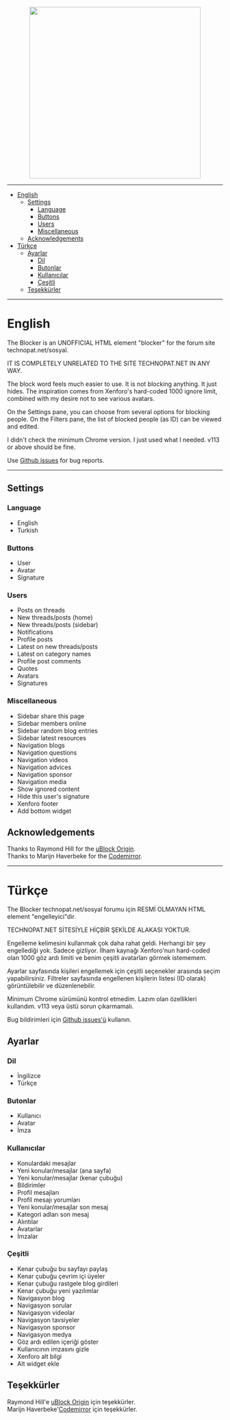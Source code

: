 <p align="center">
<a href="https://chrome.google.com/webstore/detail/the-blocker/nmamfbkbakeogpleihmmgbglafohpdif">
<img src="https://user-images.githubusercontent.com/53034558/254320037-35e496f8-51da-4aa6-a191-b42c662c9b64.svg" width="400">
</a>
</p>

***

* [English](#english)
  * [Settings](#settings)
    * [Language](#language)
    * [Buttons](#buttons)
    * [Users](#users)
    * [Miscellaneous](#miscellaneous)
  * [Acknowledgements](#acknowledgements)
* [Türkçe](#türkçe)
  * [Ayarlar](#ayarlar)
    * [Dil](#dil)
    * [Butonlar](#butonlar)
    * [Kullanıcılar](#kullanıcılar)
    * [Çeşitli](#çeşitli)
  * [Teşekkürler](#teşekkürler)

***

# English

The Blocker is an UNOFFICIAL HTML element "blocker" for the forum site technopat.net/sosyal.

IT IS COMPLETELY UNRELATED TO THE SITE TECHNOPAT.NET IN ANY WAY.

The block word feels much easier to use. It is not blocking anything. It just hides. The inspiration comes from Xenforo's hard-coded 1000 ignore limit, combined with my desire not to see various avatars.

On the Settings pane, you can choose from several options for blocking people.
On the Filters pane, the list of blocked people (as ID) can be viewed and edited.

I didn't check the minimum Chrome version. I just used what I needed. v113 or above should be fine.

Use [Github issues](https://github.com/J3ekir/The-Blocker/issues) for bug reports.

***

## Settings

### Language
- English
- Turkish

### Buttons
- User
- Avatar
- Signature

### Users
- Posts on threads
- New threads/posts (home)
- New threads/posts (sidebar)
- Notifications
- Profile posts
- Latest on new threads/posts
- Latest on category names
- Profile post comments
- Quotes
- Avatars
- Signatures

### Miscellaneous
- Sidebar share this page
- Sidebar members online
- Sidebar random blog entries
- Sidebar latest resources
- Navigation blogs
- Navigation questions
- Navigation videos
- Navigation advices
- Navigation sponsor
- Navigation media
- Show ignored content
- Hide this user's signature
- Xenforo footer
- Add bottom widget

## Acknowledgements
Thanks to Raymond Hill for the [uBlock Origin](https://github.com/gorhill/uBlock).  
Thanks to Marijn Haverbeke for the [Codemirror](https://codemirror.net/5/index.html).

***

# Türkçe

The Blocker technopat.net/sosyal forumu için RESMİ OLMAYAN HTML element "engelleyici"dir.

TECHNOPAT.NET SİTESİYLE HİÇBİR ŞEKİLDE ALAKASI YOKTUR.

Engelleme kelimesini kullanmak çok daha rahat geldi. Herhangi bir şey engellediği yok. Sadece gizliyor. İlham kaynağı Xenforo'nun hard-coded olan 1000 göz ardı limiti ve benim çeşitli avatarları görmek istememem.

Ayarlar sayfasında kişileri engellemek için çeşitli seçenekler arasında seçim yapabilirsiniz.
Filtreler sayfasında engellenen kişilerin listesi (ID olarak) görüntülebilir ve düzenlenebilir.

Minimum Chrome sürümünü kontrol etmedim. Lazım olan özellikleri kullandım. v113 veya üstü sorun çıkarmamalı.

Bug bildirimleri için [Github issues'ü](https://github.com/J3ekir/The-Blocker/issues) kullanın.

## Ayarlar

### Dil
- İngilizce
- Türkçe

### Butonlar
- Kullanıcı
- Avatar
- İmza

### Kullanıcılar
- Konulardaki mesajlar
- Yeni konular/mesajlar (ana sayfa)
- Yeni konular/mesajlar (kenar çubuğu)
- Bildirimler
- Profil mesajları
- Profil mesajı yorumları
- Yeni konular/mesajlar son mesaj
- Kategori adları son mesaj
- Alıntılar
- Avatarlar
- İmzalar

### Çeşitli
- Kenar çubuğu bu sayfayı paylaş
- Kenar çubuğu çevrim içi üyeler
- Kenar çubuğu rastgele blog girdileri
- Kenar çubuğu yeni yazılımlar
- Navigasyon blog
- Navigasyon sorular
- Navigasyon videolar
- Navigasyon tavsiyeler
- Navigasyon sponsor
- Navigasyon medya
- Göz ardı edilen içeriği göster
- Kullanıcının imzasını gizle
- Xenforo alt bilgi
- Alt widget ekle

## Teşekkürler
Raymond Hill'e [uBlock Origin](https://github.com/gorhill/uBlock) için teşekkürler.  
Marijn Haverbeke'[Codemirror](https://codemirror.net/5/index.html) için teşekkürler.
